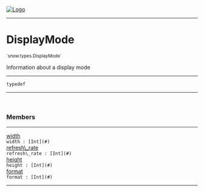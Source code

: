 
[![Logo](../../../images/logo.png)](../../../api/index.html)

---



<h1>DisplayMode</h1>
<small>`snow.types.DisplayMode`</small>

Information about a display mode

---

`typedef`

---

&nbsp;
&nbsp;



<h3>Members</h3> <hr/><span class="member apipage">
                <a name="width"><a class="lift" href="#width">width</a></a><div class="clear"></div><code class="signature apipage">width : [Int](#)</code><br/></span>
            <span class="small_desc_flat"></span><span class="member apipage">
                <a name="refresh_rate"><a class="lift" href="#refresh_rate">refresh\_rate</a></a><div class="clear"></div><code class="signature apipage">refresh\_rate : [Int](#)</code><br/></span>
            <span class="small_desc_flat"></span><span class="member apipage">
                <a name="height"><a class="lift" href="#height">height</a></a><div class="clear"></div><code class="signature apipage">height : [Int](#)</code><br/></span>
            <span class="small_desc_flat"></span><span class="member apipage">
                <a name="format"><a class="lift" href="#format">format</a></a><div class="clear"></div><code class="signature apipage">format : [Int](#)</code><br/></span>
            <span class="small_desc_flat"></span>







---

&nbsp;
&nbsp;
&nbsp;
&nbsp;